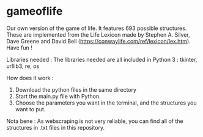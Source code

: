 # gameoflife
Our own version of the game of life. It features 693 possible structures. These are implemented from the Life Lexicon made by Stephen A. Silver, Dave Greene and David Bell (https://conwaylife.com/ref/lexicon/lex.htm). Have fun !

Libraries needed :
The libraries needed are all included in Python 3 :
tkinter, urllib3, re, os

How does it work :
1) Download the python files in the same directory
2) Start the main.py file with Python.
3) Choose the parameters you want in the terminal, and the structures you want to put.

Nota bene :
As webscraping is not very reliable, you can find all of the structures in .txt files in this repository.
